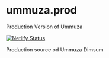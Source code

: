 # ummuza.prod
Production Version of Ummuza

[![Netlify Status](https://api.netlify.com/api/v1/badges/cc9a0869-e529-411d-bfc7-e382672cba51/deploy-status)](https://app.netlify.com/sites/ummuzadimsum/deploys)

Production source od Ummuza Dimsum
